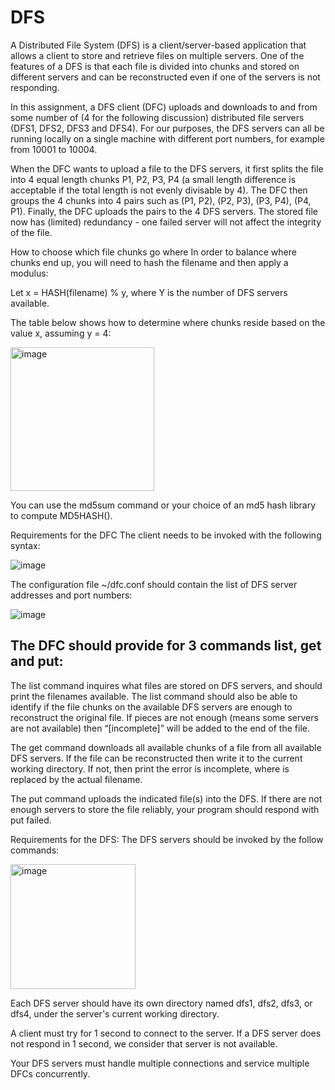 # DFS
A Distributed File System (DFS) is a client/server-based application that allows a client to store and retrieve files on multiple servers.  One of the features of a DFS is that each file is divided into chunks and stored on different servers and can be reconstructed even if one of the servers is not responding.

In this assignment, a DFS client (DFC) uploads and downloads to and from some number of (4 for the following discussion) distributed file servers (DFS1, DFS2, DFS3 and DFS4).  For our purposes, the DFS servers can all be running locally on a single machine with different port numbers, for example from 10001 to 10004.

When the DFC wants to upload a file to the DFS servers, it first splits the file into 4 equal length chunks P1, P2, P3, P4 (a small length difference is acceptable if the total length is not evenly divisable by 4).  The DFC then groups the 4 chunks into 4 pairs such as (P1, P2), (P2, P3), (P3, P4), (P4, P1).  Finally, the DFC uploads the pairs to the 4 DFS servers.  The stored file now has (limited) redundancy - one failed server will not affect the integrity of the file.

 

How to choose which file chunks go where
In order to balance where chunks end up, you will need to hash the filename and then apply a modulus:

Let x = HASH(filename) % y, where Y is the number of DFS servers available.

The table below shows how to determine where chunks reside based on the value x, assuming y = 4:

<img width="230" alt="image" src="https://github.com/gehna-anand/DFS/assets/147139177/e8b27a2d-8fba-4e83-9b83-657c7930bd31">

You can use the md5sum command or your choice of an md5 hash library to compute MD5HASH().


Requirements for the DFC
The client needs to be invoked with the following syntax:

![image](https://github.com/gehna-anand/DFS/assets/147139177/33ff70a1-5dc3-4ab5-9e6e-5420ab2edcbf)

The configuration file ~/dfc.conf should contain the list of DFS server addresses and port numbers:

![image](https://github.com/gehna-anand/DFS/assets/147139177/16f8a9e3-2877-4227-bc05-e0efa46bebd1)

## The DFC should provide for 3 commands list, get and put:

The list command inquires what files are stored on DFS servers, and should print the filenames available.  The list command should also be able to identify if the file chunks on the available DFS servers are enough to reconstruct the original file.  If pieces are not enough (means some servers are not available) then “[incomplete]” will be added to the end of the file.

The get command downloads all available chunks of a file from all available DFS servers.  If the file can be reconstructed then write it to the current working directory.  If not, then print the error <filename> is incomplete, where <filename> is replaced by the actual filename.

The put command uploads the indicated file(s) into the DFS.  If there are not enough servers to store the file reliably, your program should respond with <filename> put failed.


Requirements for the DFS:
The DFS servers should be invoked by the follow commands:

<img width="200" alt="image" src="https://github.com/gehna-anand/DFS/assets/147139177/26c70f54-f180-4ed3-841a-dc46cd6238b3">

Each DFS server should have its own directory named dfs1, dfs2, dfs3, or dfs4, under the server's current working directory.

A client must try for 1 second to connect to the server. If a DFS server does not respond in 1 second, we consider that server is not available.

Your DFS servers must handle multiple connections and service multiple DFCs concurrently.
